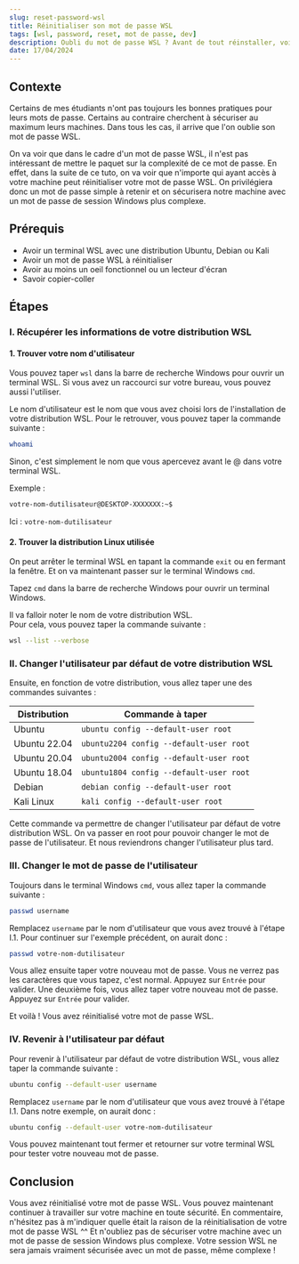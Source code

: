 ```yaml
---
slug: reset-password-wsl
title: Réinitialiser son mot de passe WSL
tags: [wsl, password, reset, mot de passe, dev]
description: Oubli du mot de passe WSL ? Avant de tout réinstaller, voici comment le réinitialiser. En trois étapes simples, vous pourrez de nouveau accéder à votre terminal WSL et faire des commandes avec sudo.
date: 17/04/2024
---
```


## Contexte

Certains de mes étudiants n'ont pas toujours les bonnes pratiques pour leurs mots de passe. Certains au contraire cherchent à sécuriser au maximum leurs machines. Dans tous les cas, il arrive que l'on oublie son mot de passe WSL. 

On va voir que dans le cadre d'un mot de passe WSL, il n'est pas intéressant de mettre le paquet sur la complexité de ce mot de passe. En effet, dans la suite de ce tuto, on va voir que n'importe qui ayant accès à votre machine peut réinitialiser votre mot de passe WSL. On privilégiera donc un mot de passe simple à retenir et on sécurisera notre machine avec un mot de passe de session Windows plus complexe.

## Prérequis

- Avoir un terminal WSL avec une distribution Ubuntu, Debian ou Kali
- Avoir un mot de passe WSL à réinitialiser
- Avoir au moins un oeil fonctionnel ou un lecteur d'écran
- Savoir copier-coller

## Étapes

### I. Récupérer les informations de votre distribution WSL

#### 1. Trouver votre nom d'utilisateur

Vous pouvez taper `wsl` dans la barre de recherche Windows pour ouvrir un terminal WSL. Si vous avez un raccourci sur votre bureau, vous pouvez aussi l'utiliser.

Le nom d'utilisateur est le nom que vous avez choisi lors de l'installation de votre distribution WSL. Pour le retrouver, vous pouvez taper la commande suivante :

```bash
whoami
```

Sinon, c'est simplement le nom que vous apercevez avant le @ dans votre terminal WSL.  

Exemple :   
```bash
votre-nom-dutilisateur@DESKTOP-XXXXXXX:~$
```
Ici : `votre-nom-dutilisateur`

#### 2. Trouver la distribution Linux utilisée

On peut arrêter le terminal WSL en tapant la commande `exit` ou en fermant la fenêtre.
Et on va maintenant passer sur le terminal Windows `cmd`.

Tapez `cmd` dans la barre de recherche Windows pour ouvrir un terminal Windows.

Il va falloir noter le nom de votre distribution WSL.  
Pour cela, vous pouvez taper la commande suivante :

```bash
wsl --list --verbose
```

### II. Changer l'utilisateur par défaut de votre distribution WSL

Ensuite, en fonction de votre distribution, vous allez taper une des commandes suivantes :

| Distribution  | Commande à taper                        |
| ------------- | --------------------------------------- |
| Ubuntu        | `ubuntu config --default-user root`     |
| Ubuntu 22.04  | `ubuntu2204 config --default-user root` |
| Ubuntu 20.04  | `ubuntu2004 config --default-user root` |
| Ubuntu 18.04  | `ubuntu1804 config --default-user root` |
| Debian        | `debian config --default-user root`     |
| Kali Linux    | `kali config --default-user root`       |

Cette commande va permettre de changer l'utilisateur par défaut de votre distribution WSL. On va passer en root pour pouvoir changer le mot de passe de l'utilisateur. Et nous reviendrons changer l'utilisateur plus tard.

### III. Changer le mot de passe de l'utilisateur

Toujours dans le terminal Windows `cmd`, vous allez taper la commande suivante :

```bash
passwd username
```

Remplacez `username` par le nom d'utilisateur que vous avez trouvé à l'étape I.1.
Pour continuer sur l'exemple précédent, on aurait donc :

```bash
passwd votre-nom-dutilisateur
```

Vous allez ensuite taper votre nouveau mot de passe. Vous ne verrez pas les caractères que vous tapez, c'est normal. Appuyez sur `Entrée` pour valider.
Une deuxième fois, vous allez taper votre nouveau mot de passe. Appuyez sur `Entrée` pour valider.

Et voilà ! Vous avez réinitialisé votre mot de passe WSL.

### IV. Revenir à l'utilisateur par défaut

Pour revenir à l'utilisateur par défaut de votre distribution WSL, vous allez taper la commande suivante :

```bash
ubuntu config --default-user username
```

Remplacez `username` par le nom d'utilisateur que vous avez trouvé à l'étape I.1.
Dans notre exemple, on aurait donc :

```bash
ubuntu config --default-user votre-nom-dutilisateur
```

Vous pouvez maintenant tout fermer et retourner sur votre terminal WSL pour tester votre nouveau mot de passe.

## Conclusion

Vous avez réinitialisé votre mot de passe WSL. Vous pouvez maintenant continuer à travailler sur votre machine en toute sécurité. En commentaire, n'hésitez pas à m'indiquer quelle était la raison de la réinitialisation de votre mot de passe WSL ^^ Et n'oubliez pas de sécuriser votre machine avec un mot de passe de session Windows plus complexe. Votre session WSL ne sera jamais vraiment sécurisée avec un mot de passe, même complexe !